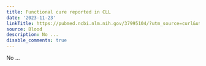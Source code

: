 ```yaml
---
title: Functional cure reported in CLL
date: '2023-11-23'
linkTitle: https://pubmed.ncbi.nlm.nih.gov/37995104/?utm_source=curl&utm_medium=rss&utm_campaign=journals&utm_content=7603509&fc=None&ff=20231124170815&v=2.17.9.post6+86293ac
source: Blood
description: No ...
disable_comments: true
---
```

No ...